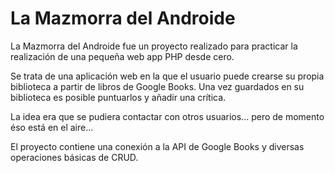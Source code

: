 # La Mazmorra del Androide
La Mazmorra del Androide fue un proyecto realizado para practicar la realización de una pequeña web app PHP desde cero.

Se trata de una aplicación web en la que el usuario puede crearse su propia biblioteca a partir de libros de Google Books. 
Una vez guardados en su biblioteca es posible puntuarlos y añadir una crítica.

La idea era que se pudiera contactar con otros usuarios... pero de momento éso está en el aire...

El proyecto contiene una conexión a la API de Google Books y diversas operaciones básicas de CRUD.
